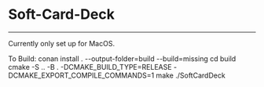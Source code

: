 # Soft-Card-Deck
---

Currently only set up for MacOS.

To Build:
		conan install . --output-folder=build --build=missing
		cd build
		cmake -S .. -B . -DCMAKE_BUILD_TYPE=RELEASE -DCMAKE_EXPORT_COMPILE_COMMANDS=1
		make
		./SoftCardDeck